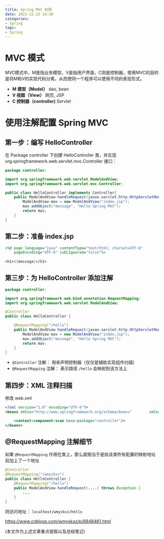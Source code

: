 ```yaml
---
title: Spring MVC 初探
date: 2021-12-23 14:38
categories:
- Spring
tags:
- Spring
---
```


# MVC 模式

MVC模式中，M是指业务模型，V是指用户界面，C则是控制器，使用MVC的目的是将M和V的实现代码分离，从而使同一个程序可以使用不同的表现形式。

- **M 模型（Model）**
   dao, bean
- **V 视图（View）**
  网页, JSP
- **C 控制器（controller)**
  Servlet<!-- more -->

# 使用注解配置 Spring MVC

## 第一步：编写 HelloController

在 Package controller 下创建  HelloController 类，并实现 org.springframework.web.servlet.mvc.Controller 接口：

```java
package controller;

import org.springframework.web.servlet.ModelAndView;
import org.springframework.web.servlet.mvc.Controller;

public class HelloController implements Controller{
	public ModelAndView handleRequest(javax.servlet.http.HttpServletRequest httpServletRequest, javax.servlet.http.HttpServletResponse httpServletResponse) throws Exception {
		ModelAndView mav = new ModelAndView("index.jsp");
		mav.addObject("message", "Hello Spring MVC");
		return mav;
	}
}
```

## 第二步：准备 index.jsp

```jsp
<%@ page language="java" contentType="text/html; charset=UTF-8"
    pageEncoding="UTF-8" isELIgnored="false"%>
 
<h1>${message}</h1>
```

## 第三步：为 HelloController 添加注解

```java
package controller;

import org.springframework.web.bind.annotation.RequestMapping;
import org.springframework.web.servlet.ModelAndView;

@Controller
public class HelloController {

	@RequestMapping("/hello")
	public ModelAndView handleRequest(javax.servlet.http.HttpServletRequest httpServletRequest, javax.servlet.http.HttpServletResponse httpServletResponse) throws Exception {
		ModelAndView mav = new ModelAndView("index.jsp");
		mav.addObject("message", "Hello Spring MVC");
		return mav;
	}
}
```

- `@Controller` 注解：
  用来声明控制器（仅仅是辅助实现组件扫描）
- `@RequestMapping` 注解：
  表示路径 `/hello` 会映射到该方法上

## 第四步：XML 注释扫描

修改 web.xml

```xml
<?xml version="1.0" encoding="UTF-8"?>
<beans xmlns="http://www.springframework.org/schema/beans"        xmlns:xsi="http://www.w3.org/2001/XMLSchema-instance"        xmlns:context="http://www.springframework.org/schema/context"        xsi:schemaLocation="http://www.springframework.org/schema/beans http://www.springframework.org/schema/beans/spring-beans.xsd http://www.springframework.org/schema/context http://www.springframework.org/schema/context/spring-context.xsd">      

	<context:component-scan base-package="controller"/>
</beans>
```

## @RequestMapping 注解细节

如果 `@RequestMapping` 作用在类上，那么就相当于是给该类所有配置的映射地址前加上了一个地址

```java
@Controller
@RequestMapping("/wmyskxz")
public class HelloController {
	@RequestMapping("/hello")
	public ModelAndView handleRequest(....) throws Exception {
		....
	}
}
```

则访问地址： `localhost/wmyskxz/hello`



https://www.cnblogs.com/wmyskxz/p/8848461.html

(本文作为上述文章重点提取以及总结笔记)
